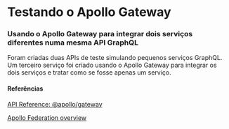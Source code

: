 # Testando o Apollo Gateway

### Usando o Apollo Gateway para integrar dois serviços diferentes numa mesma API GraphQL

Foram criadas duas APIs de teste simulando pequenos serviços GraphQL. Um terceiro serviço foi criado usando o Apollo Gateway para integrar os dois serviços e tratar como se fosse apenas um serviço.

#### Referências

[API Reference: @apollo/gateway](https://www.apollographql.com/docs/apollo-server/api/apollo-gateway/)

[Apollo Federation overview](https://www.apollographql.com/docs/apollo-server/federation/introduction/)
